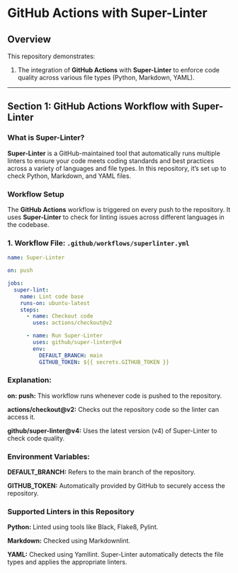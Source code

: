 # GitHub Actions with Super-Linter

## Overview

This repository demonstrates:
1. The integration of **GitHub Actions** with **Super-Linter** to enforce code quality across various file types (Python, Markdown, YAML).

---

## Section 1: GitHub Actions Workflow with Super-Linter

### What is Super-Linter?

**Super-Linter** is a GitHub-maintained tool that automatically runs multiple linters to ensure your code meets coding standards and best practices across a variety of languages and file types. In this repository, it’s set up to check Python, Markdown, and YAML files.

### Workflow Setup

The **GitHub Actions** workflow is triggered on every push to the repository. It uses **Super-Linter** to check for linting issues across different languages in the codebase.

### 1. **Workflow File: `.github/workflows/superlinter.yml`**

```yaml
name: Super-Linter

on: push

jobs:
  super-lint:
    name: Lint code base
    runs-on: ubuntu-latest
    steps:
      - name: Checkout code
        uses: actions/checkout@v2

      - name: Run Super-Linter
        uses: github/super-linter@v4
        env:
          DEFAULT_BRANCH: main
          GITHUB_TOKEN: ${{ secrets.GITHUB_TOKEN }}

```

### Explanation:

**on: push:** This workflow runs whenever code is pushed to the repository.

**actions/checkout@v2:** Checks out the repository code so the linter can access it.

**github/super-linter@v4:** Uses the latest version (v4) of Super-Linter to check code quality.

### Environment Variables:
**DEFAULT_BRANCH:** Refers to the main branch of the repository.

**GITHUB_TOKEN:** Automatically provided by GitHub to securely access the repository.

### Supported Linters in this Repository
**Python:** Linted using tools like Black, Flake8, Pylint.

**Markdown:** Checked using Markdownlint.

**YAML:** Checked using Yamllint.
Super-Linter automatically detects the file types and applies the appropriate linters.
